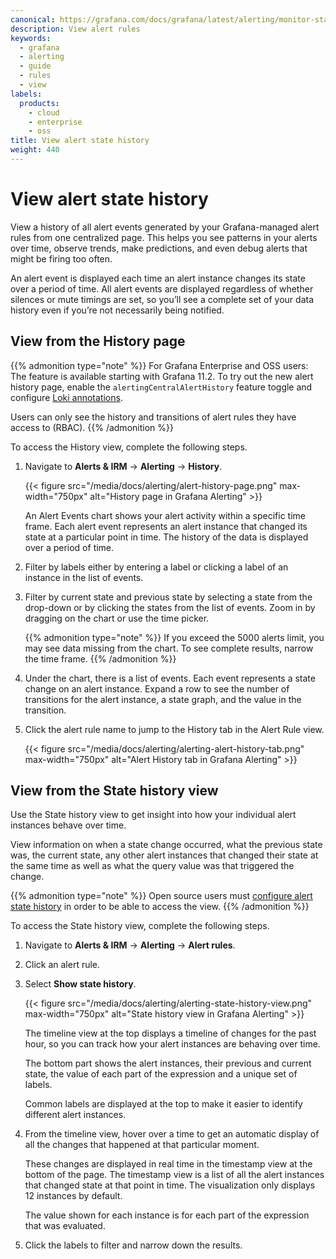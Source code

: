 ```yaml
---
canonical: https://grafana.com/docs/grafana/latest/alerting/monitor-status/view-alert-state-history/
description: View alert rules
keywords:
  - grafana
  - alerting
  - guide
  - rules
  - view
labels:
  products:
    - cloud
    - enterprise
    - oss
title: View alert state history
weight: 440
---
```


# View alert state history

View a history of all alert events generated by your Grafana-managed alert rules from one centralized page. This helps you see patterns in your alerts over time, observe trends, make predictions, and even debug alerts that might be firing too often.

An alert event is displayed each time an alert instance changes its state over a period of time. All alert events are displayed regardless of whether silences or mute timings are set, so you’ll see a complete set of your data history even if you’re not necessarily being notified.

## View from the History page

{{% admonition type="note" %}}
For Grafana Enterprise and OSS users:
The feature is available starting with Grafana 11.2.
To try out the new alert history page, enable the `alertingCentralAlertHistory` feature toggle and configure [Loki annotations](https://grafana.com/docs/grafana/<GRAFANA_VERSION>/alerting/set-up/configure-alert-state-history/).

Users can only see the history and transitions of alert rules they have access to (RBAC).
{{% /admonition %}}

To access the History view, complete the following steps.

1. Navigate to **Alerts & IRM** -> **Alerting** -> **History**.

   {{< figure src="/media/docs/alerting/alert-history-page.png" max-width="750px" alt="History page in Grafana Alerting" >}}

   An Alert Events chart shows your alert activity within a specific time frame. Each alert event represents an alert instance that changed its state at a particular point in time. The history of the data is displayed over a period of time.

2. Filter by labels either by entering a label or clicking a label of an instance in the list of events.
3. Filter by current state and previous state by selecting a state from the drop-down or by clicking the states from the list of events.
   Zoom in by dragging on the chart or use the time picker.

   {{% admonition type="note" %}}
   If you exceed the 5000 alerts limit, you may see data missing from the chart. To see complete results, narrow the time frame.
   {{% /admonition %}}

4. Under the chart, there is a list of events. Each event represents a state change on an alert instance. Expand a row to see the number of transitions for the alert instance, a state graph, and the value in the transition.
5. Click the alert rule name to jump to the History tab in the Alert Rule view.

   {{< figure src="/media/docs/alerting/alerting-alert-history-tab.png" max-width="750px" alt="Alert History tab in Grafana Alerting" >}}

## View from the State history view

Use the State history view to get insight into how your individual alert instances behave over time.

View information on when a state change occurred, what the previous state was, the current state, any other alert instances that changed their state at the same time as well as what the query value was that triggered the change.

{{% admonition type="note" %}}
Open source users must [configure alert state history](/docs/grafana/latest/alerting/set-up/configure-alert-state-history/) in order to be able to access the view.
{{% /admonition %}}

To access the State history view, complete the following steps.

1. Navigate to **Alerts & IRM** -> **Alerting** -> **Alert rules**.
1. Click an alert rule.
1. Select **Show state history**.

   {{< figure src="/media/docs/alerting/alerting-state-history-view.png" max-width="750px" alt="State history view in Grafana Alerting" >}}

   The timeline view at the top displays a timeline of changes for the past hour, so you can track how your alert instances are behaving over time.

   The bottom part shows the alert instances, their previous and current state, the value of each part of the expression and a unique set of labels.

   Common labels are displayed at the top to make it easier to identify different alert instances.

1. From the timeline view, hover over a time to get an automatic display of all the changes that happened at that particular moment.

   These changes are displayed in real time in the timestamp view at the bottom of the page. The timestamp view is a list of all the alert instances that changed state at that point in time. The visualization only displays 12 instances by default.

   The value shown for each instance is for each part of the expression that was evaluated.

1. Click the labels to filter and narrow down the results.

